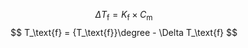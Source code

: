 $$
\Delta T_\text{f} = K_\text{f} \times C_\text{m}
$$
$$
T_\text{f} = {T_\text{f}}\degree - \Delta T_\text{f}
$$